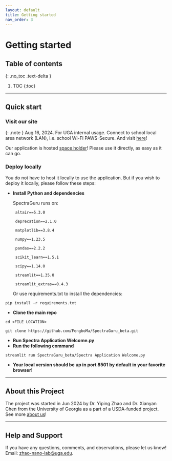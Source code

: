 ```yaml
---
layout: default
title: Getting started
nav_order: 3
---
```


# Getting started

## Table of contents
{: .no_toc .text-delta }

1. TOC
{:toc}

---


## Quick start

### Visit our site

{: .note }
Aug 16, 2024. For UGA internal usage. Connect to school local area network (LAN), i.e. school Wi-Fi PAWS-Secure. And visit [here](http://172.19.194.69:8501)!

Our application is hosted [space holder](https://www.youtube.com/watch?v=dQw4w9WgXcQ)! Please use it directly, as easy as it can go.

### Deploy locally

You do not have to host it locally to use the application. But if you wish to deploy it locally, please follow these steps:

- **Install Python and dependencies**
   
   SpectraGuru runs on:

       altair==5.3.0

       deprecation==2.1.0

       matplotlib==3.8.4

       numpy==1.23.5

       pandas==2.2.2

       scikit_learn==1.5.1

       scipy==1.14.0

       streamlit==1.35.0

       streamlit_extras==0.4.3

    Or use requirements.txt to install the dependencies: 

```
pip install -r requirements.txt
```

- **Clone the main repo**

```
cd <FILE LOCATION>

git clone https://github.com/FengboMa/SpectraGuru_beta.git
```

- **Run Spectra Application Welcome.py**
- **Run the following command**

```
streamlit run SpectraGuru_beta/Spectra Application Welcome.py
```
- **Your local version should be up in port 8501 by default in your favorite browser!**

---

## About this Project
The project was started in Jun 2024 by Dr. Yiping Zhao and Dr. Xianyan Chen from the University of Georgia as a part of a USDA-funded project. See more [about us](https://www.zhao-nano-lab.com/)!

---

## Help and Support

If you have any questions, comments, and observations, please let us know! Email: zhao-nano-lab@uga.edu.